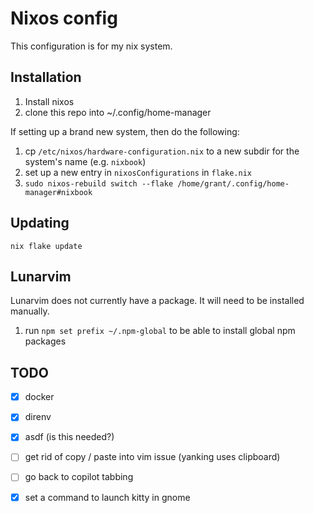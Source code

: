 # Nixos config

This configuration is for my nix system.

## Installation

1. Install nixos
1. clone this repo into ~/.config/home-manager

If setting up a brand new system, then do the following:

1. cp `/etc/nixos/hardware-configuration.nix` to a new subdir for the system's name (e.g. `nixbook`)
1. set up a new entry in `nixosConfigurations` in `flake.nix`
1. `sudo nixos-rebuild switch --flake /home/grant/.config/home-manager#nixbook`

## Updating

`nix flake update`

## Lunarvim

Lunarvim does not currently have a package.  It will need to be installed manually.

1. run `npm set prefix ~/.npm-global` to be able to install global npm packages

## TODO

- [x] docker
- [x] direnv
- [x] asdf (is this needed?)
- [ ] get rid of copy / paste into vim issue (yanking uses clipboard)
- [ ] go back to copilot tabbing
- [x] set a command to launch kitty in gnome



